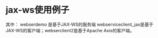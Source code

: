 # jax-ws使用例子
其中：
webserdemo 是基于JAX-WS的服务端
webserviceclient_jax是基于JAX-WS的客户端；webserclient2是基于Apache Axis的客户端。
